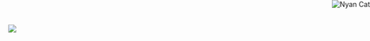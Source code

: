 <img src="https://i.postimg.cc/MKWq5TFD/Tumblr-l-266875730952152.png"/>
<style>* {cursor: url(https://cur.cursors-4u.net/nature/nat-10/nat924.cur), auto !important;}</style><a href="https://www.cursors-4u.com/cursor/2011/10/28/nyan-cat.html" target="_blank" title="Nyan Cat"><img src="https://cur.cursors-4u.net/cursor.png" alt="Nyan Cat" style="position:absolute; top: 0px; right: 0px;"/></a>
<style>
body{background:url(<img src="https://i.pinimg.com/originals/18/ea/f6/18eaf64423d891cba4a313daf2e88f9e.gif")
alt="Story pin image"/>") no-repeat fixed; background-size:cover;}
